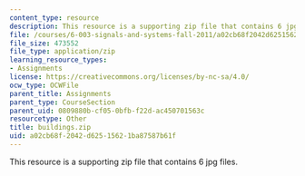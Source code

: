 ```yaml
---
content_type: resource
description: This resource is a supporting zip file that contains 6 jpg files.
file: /courses/6-003-signals-and-systems-fall-2011/a02cb68f2042d62515621ba87587b61f_buildings.zip
file_size: 473552
file_type: application/zip
learning_resource_types:
- Assignments
license: https://creativecommons.org/licenses/by-nc-sa/4.0/
ocw_type: OCWFile
parent_title: Assignments
parent_type: CourseSection
parent_uid: 0809880b-cf05-0bfb-f22d-ac450701563c
resourcetype: Other
title: buildings.zip
uid: a02cb68f-2042-d625-1562-1ba87587b61f
---
```

This resource is a supporting zip file that contains 6 jpg files.